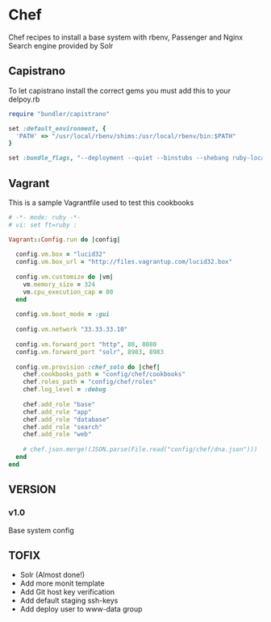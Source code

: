 # Chef

Chef recipes to install a base system with rbenv, Passenger and Nginx
Search engine provided by Solr


## Capistrano

To let capistrano install the correct gems you must add this to your delpoy.rb

``` ruby
require "bundler/capistrano"

set :default_environment, {
  'PATH' => "/usr/local/rbenv/shims:/usr/local/rbenv/bin:$PATH"
}

set :bundle_flags, "--deployment --quiet --binstubs --shebang ruby-local-exec"
```

## Vagrant

This is a sample Vagrantfile used to test this cookbooks

``` ruby
# -*- mode: ruby -*-
# vi: set ft=ruby :

Vagrant::Config.run do |config|
  
  config.vm.box = "lucid32"
  config.vm.box_url = "http://files.vagrantup.com/lucid32.box"
  
  config.vm.customize do |vm|
    vm.memory_size = 324
    vm.cpu_execution_cap = 80
  end
  
  config.vm.boot_mode = :gui
  
  config.vm.network "33.33.33.10"
  
  config.vm.forward_port "http", 80, 8080
  config.vm.forward_port "solr", 8983, 8983
  
  config.vm.provision :chef_solo do |chef|
    chef.cookbooks_path = "config/chef/cookbooks"
    chef.roles_path = "config/chef/roles"
    chef.log_level = :debug
    
    chef.add_role "base"
    chef.add_role "app"
    chef.add_role "database"
    chef.add_role "search"
    chef.add_role "web"
    
    # chef.json.merge!(JSON.parse(File.read("config/chef/dna.json")))
  end
end
```

## VERSION

### v1.0

Base system config

## TOFIX

* Solr (Almost done!)
* Add more monit template
* Add Git host key verification
* Add default staging ssh-keys
* Add deploy user to www-data group

